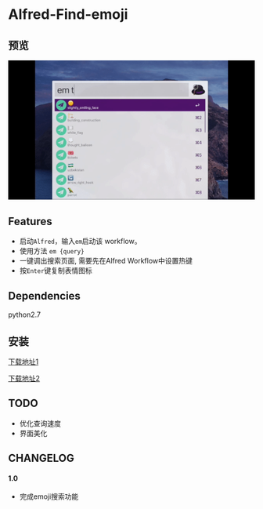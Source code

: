 # Alfred-Find-emoji

## 预览
![image](./u0qxs-lqzql.gif)

## Features

+ 启动`Alfred`，输入`em`启动该 workflow。
+ 使用方法 `em {query}`
+ 一键调出搜索页面, 需要先在Alfred Workflow中设置热键
+ 按`Enter`键复制表情图标

## Dependencies

python2.7

## 安装

[下载地址1](https://github.com/echo-cool/Alfred3-Find-emoji/raw/master/Find-emoji.alfredworkflow) 

[下载地址2](http://photos-picgo.oss-cn-beijing.aliyuncs.com/Find-emoji.alfredworkflow)



## TODO

+ 优化查询速度
+ 界面美化

## CHANGELOG
#### 1.0

+ 完成emoji搜索功能